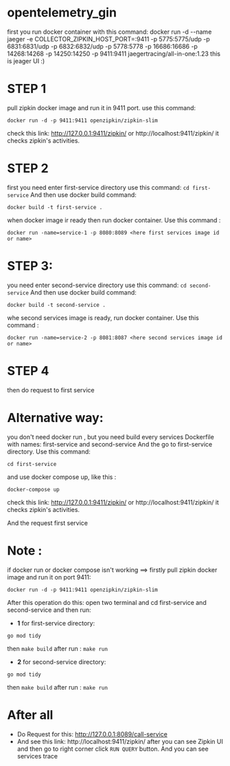# opentelemetry_gin
first you run docker container with this command: docker run -d --name jaeger -e COLLECTOR_ZIPKIN_HOST_PORT=:9411 -p 5775:5775/udp -p 6831:6831/udp -p 6832:6832/udp -p 5778:5778 -p 16686:16686 -p 14268:14268 -p 14250:14250 
-p 9411:9411 jaegertracing/all-in-one:1.23
this is jeager UI :)
# STEP 1
pull zipkin docker image and run it in 9411 port. use this command:
```
docker run -d -p 9411:9411 openzipkin/zipkin-slim
```
check this link: http://127.0.0.1:9411/zipkin/ or http://localhost:9411/zipkin/ it checks zipkin's activities.
# STEP 2
first you need enter first-service directory use this command:
```cd first-service```
And then use docker build command: 
``` 
docker build -t first-service .
```
when docker image ir ready then run docker container. Use this command :
```
docker run -name=service-1 -p 8080:8089 <here first services image id or name>
```

# STEP 3:
you need enter second-service directory use this command:
```cd second-service```
And then use docker build command:
``` 
docker build -t second-service .
 ```
whe second services image is ready, run docker container. Use this command :
```
docker run -name=service-2 -p 8081:8087 <here second services image id or name>
```

# STEP 4
then do request to first service

# Alternative way:
you don't need docker run , but you need build every services Dockerfile with names: first-service and second-service
And the go to first-service directory. Use this command: 
```
cd first-service
```
and use docker compose up, like this :
```
docker-compose up
```
check this link: http://127.0.0.1:9411/zipkin/ or http://localhost:9411/zipkin/ it checks zipkin's activities.

And  the request first service

# Note :
if docker run or docker compose isn't working ==> firstly pull zipkin docker image and run it on port 9411:
```
docker run -d -p 9411:9411 openzipkin/zipkin-slim
```
After this operation do this: open two terminal and cd first-service and second-service and then run:
* **1** for first-service directory:
 ```
go mod tidy
``` 
then
    ```
    make build
    ```
    after run :
    ```
    make run
    ```

* **2** for second-service directory:
```
go mod tidy
``` 
then
    ```
    make build
    ```
    after run :
    ```
    make run
    ```
# After all

* Do Request for this: http://127.0.0.1:8089/call-service
* And see this link: http://localhost:9411/zipkin/ 
after you can see Zipkin UI and then go to right corner click ```RUN QUERY``` button. And you can see services trace